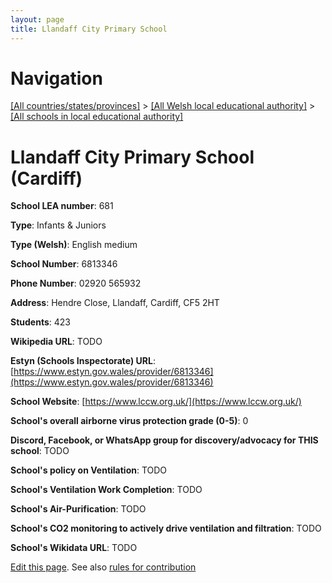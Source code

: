 ```yaml
---
layout: page
title: Llandaff City Primary School
---
```

# Navigation

[[All countries/states/provinces]](../../..) > [[All Welsh local educational authority]](../..) > [[All schools in local educational authority]](..)

# Llandaff City Primary School (Cardiff)

**School LEA number**: 681

**Type**: Infants & Juniors

**Type (Welsh)**: English medium

**School Number**: 6813346

**Phone Number**: 02920 565932

**Address**: Hendre Close, Llandaff, Cardiff, CF5 2HT

**Students**: 423

**Wikipedia URL**: TODO

**Estyn (Schools Inspectorate) URL**: [https://www.estyn.gov.wales/provider/6813346](https://www.estyn.gov.wales/provider/6813346)

**School Website**: [https://www.lccw.org.uk/](https://www.lccw.org.uk/)

**School's overall airborne virus protection grade (0-5)**: 0

**Discord, Facebook, or WhatsApp group for discovery/advocacy for THIS school**: TODO

**School's policy on Ventilation**: TODO

**School's Ventilation Work Completion**: TODO

**School's Air-Purification**: TODO

**School's CO2 monitoring to actively drive ventilation and filtration**: TODO

**School's Wikidata URL**: TODO




[Edit this page](https://github.com/ventilate-schools/Wales/edit/prif/./Cardiff/Llandaff_City_Primary_School.md). See also [rules for contribution](../../../contribution-rules/)